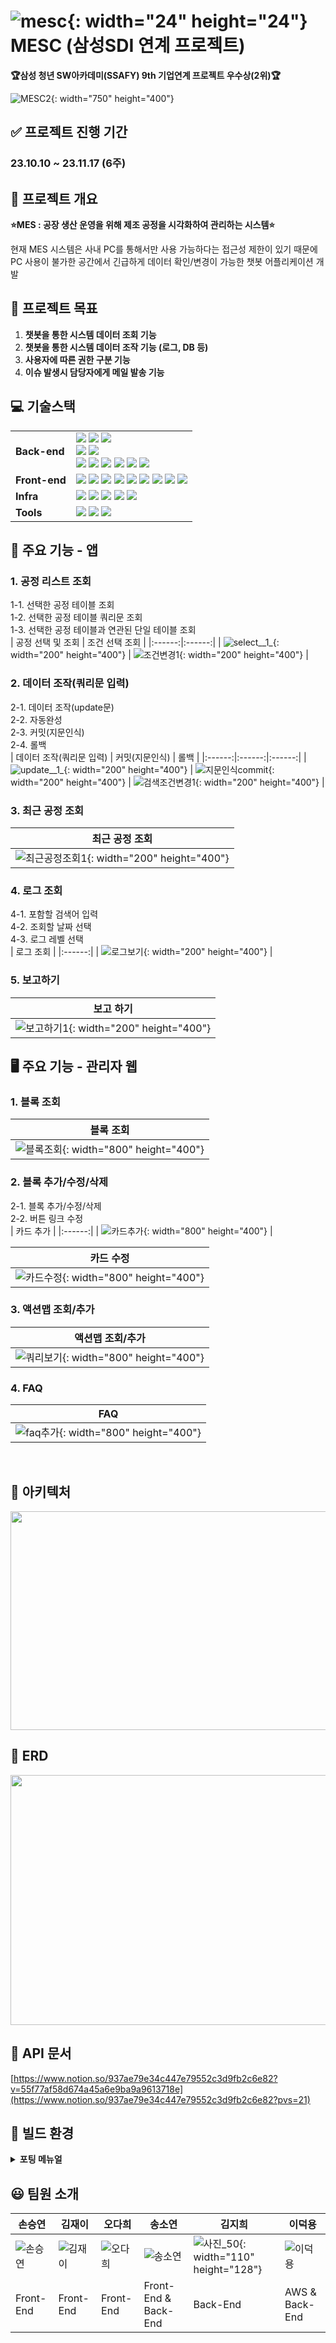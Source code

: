 # ![mesc](/uploads/66de32e2bfcc55f6b81c31f38b8cb9a1/mesc.PNG){: width="24" height="24"} MESC (삼성SDI 연계 프로젝트)

**🏆삼성 청년 SW아카데미(SSAFY) 9th 기업연계 프로젝트 우수상(2위)🏆**

![MESC2](/uploads/c928d87579837d7669f0028de540b84d/MESC2.PNG){: width="750" height="400"}
<br>

## ✅ 프로젝트 진행 기간

### 23.10.10 ~ 23.11.17 (6주)

## 📖 프로젝트 개요
**⭐MES : 공장 생산 운영을 위해 제조 공정을 시각화하여 관리하는 시스템⭐**

현재 MES 시스템은 사내 PC를 통해서만 사용 가능하다는 접근성 제한이 있기 때문에 PC 사용이 불가한 공간에서 긴급하게 데이터 확인/변경이 가능한 챗봇 어플리케이션 개발

## 🔖 프로젝트 목표
1. **챗봇을 통한 시스템 데이터 조회 기능**
2. **챗봇을 통한 시스템 데이터 조작 기능 (로그, DB 등)**
3. **사용자에 따른 권한 구분 기능**
4. **이슈 발생시 담당자에게 메일 발송 기능**

## **💻 기술스택**
<table>
<tr>
<td><b>Back-end</b></td>
<td>
<img src="https://img.shields.io/badge/Java-17.0.8-007396?style=flat&logo=Java&logoColor=white"/>
<img src="https://img.shields.io/badge/Spring Boot-3.0.6-6DB33F?style=flat-square&logo=Spring Boot&logoColor=white"/>
<img src="https://img.shields.io/badge/Spring Security-3.0.4-6DB33F?style=flat-square&logo=Spring Security&logoColor=white"/>
<br>
<img src="https://img.shields.io/badge/MariaDB-8.0-4479A1?style=flat-square&logo=MariaDB&logoColor=white"/>
<img src="https://img.shields.io/badge/JPA-59666C?style=flat-square&logo=Hibernate&logoColor=white"/>
<br>
<img src="https://img.shields.io/badge/Gradle-C71A36?style=flat-square&logo=Gradle&logoColor=white"/>
<img src="https://img.shields.io/badge/JWT-000000?style=flat-square&logo=JSON Web Tokens&logoColor=white"/>
<img src="https://img.shields.io/badge/FastAPI-009688?style=flat-square&logo=fastapi&logoColor=white"/>
<img src="https://img.shields.io/badge/Smartthings-15BFFF?style=flat-square&logo=smartthings&logoColor=white"/>
<img src="https://img.shields.io/badge/Node.js-339933?style=flat-square&logo=Node.js&logoColor=white"/>
<img src="https://img.shields.io/badge/Pytorch-EE4C2C?style=flat-square&logo=pytorch&logoColor=white"/>
</td>
</tr>

<tr>
<td><b>Front-end</b></td>
<td>
<img src="https://img.shields.io/badge/Npm-10.2.0-CB3837?style=flat-square&logo=Npm&logoColor=white"/>
<img src="https://img.shields.io/badge/Node-18.18.2-339933?style=flat-square&logo=Node.js&logoColor=white"/>
<img src="https://img.shields.io/badge/React-18.2.0-61DAFB?style=flat-square&logo=React&logoColor=white"/>
<img src="https://img.shields.io/badge/Recoil-18.2.0-61DAFB?style=flat-square&logo=Recoil&logoColor=white"/>
<img src="https://img.shields.io/badge/Reactnative-0.72.6-61DAFB?style=flat-square&logo=React&logoColor=white"/>
<img src="https://img.shields.io/badge/TypeScript-F7DF1E?style=flat-square&logo=typescript&logoColor=black"/>
<img src="https://img.shields.io/badge/JSON-000000?style=flat-square&logo=json&logoColor=white"/>
<img src="https://img.shields.io/badge/HTML5-E34F26?style=flat-square&logo=html5&logoColor=white"/>
<img src="https://img.shields.io/badge/CSS3-1572B6?style=flat-square&logo=css3&logoColor=white"/>
</td>
</tr>

<tr>
<td><b>Infra</b></td>
<td>
<img src="https://img.shields.io/badge/AWS-232F3E?style=flat-square&logo=amazon aws&logoColor=white"/>
<img src="https://img.shields.io/badge/Docker-4479A1?style=flat-square&logo=Docker&logoColor=white"/>
<img src="https://img.shields.io/badge/Kubernetes-326CE5?style=flat-square&logo=Kubernetes&logoColor=white"/>
<img src="https://img.shields.io/badge/NGINX-1.18.0(Ubuntu)-009639?style=flat-square&logo=NGINX&logoColor=white"/>
<img src="https://img.shields.io/badge/Grafana-F46800?style=flat-square&logo=Grafana&logoColor=white"/>
</td>
</tr>

<tr>
<td><b>Tools</b></td>
<td>
<img src="https://img.shields.io/badge/Notion-333333?style=flat-square&logo=Notion&logoColor=white"/>
<img src="https://img.shields.io/badge/GitLab-FCA121?style=flat-square&logo=GitLab&logoColor=white"/>
<img src="https://img.shields.io/badge/JIRA-0052CC?style=flat-square&logo=JIRA Software&logoColor=white"/>
</td>
</tr>
</table>


## 📱 주요 기능 - 앱

### 1. 공정 리스트 조회
1-1. 선택한 공정 테이블 조회
<br>
1-2. 선택한 공정 테이블 쿼리문 조회
<br>
1-3. 선택한 공정 테이블과 연관된 단일 테이블 조회
<br>
| 공정 선택 및 조회 | 조건 선택 조회 |
|:------:|:------:|
| ![select__1_](/uploads/059ad33cbcf7fb7ec518353db3a8eb47/select__1_.gif){: width="200" height="400"} | ![조건변경1](/uploads/be7e59f5c09c20f588f6ff1a32bfa92e/조건변경1.gif){: width="200" height="400"} |

### 2. 데이터 조작(쿼리문 입력)
2-1. 데이터 조작(update문)
<br>
2-2. 자동완성
<br>
2-3. 커밋(지문인식)
<br>
2-4. 롤백
<br>
| 데이터 조작(쿼리문 입력) | 커밋(지문인식) | 롤백 |
|:------:|:------:|:------:|
| ![update__1_](/uploads/3cab161b4cfec2206608e90a6f3717b9/update__1_.gif){: width="200" height="400"} | ![지문인식commit](/uploads/b9bedf196833d8d3d53e8cd5ed852aee/지문인식commit.gif){: width="200" height="400"} | ![검색조건변경1](/uploads/ec389505f51b5a641a0ae84d391dca72/검색조건변경1.gif){: width="200" height="400"} |

### 3. 최근 공정 조회
| 최근 공정 조회 |
|:------:|
| ![최근공정조회1](/uploads/e1fd7370ab87d488bb07055fb94d25dd/최근공정조회1.gif){: width="200" height="400"} |

### 4. 로그 조회
4-1. 포함할 검색어 입력
<br>
4-2. 조회할 날짜 선택
<br>
4-3. 로그 레벨 선택
<br>
| 로그 조회 |
|:------:|
| ![로그보기](/uploads/bdbff1cef0b66929e052655dc60f7730/로그보기.gif){: width="200" height="400"} |

### 5. 보고하기
| 보고 하기 |
|:------:|
| ![보고하기1](/uploads/a471defbbef27ade723c2fcd4075b26b/보고하기1.gif){: width="200" height="400"} |


## 🖥️ 주요 기능 - 관리자 웹

### 1. 블록 조회
| 블록 조회 |
|:------:|
| ![블록조회](/uploads/87af9a49bb7fd67826aad3f4dd59458a/블록조회.gif){: width="800" height="400"} |

### 2. 블록 추가/수정/삭제
2-1. 블록 추가/수정/삭제
<br>
2-2. 버튼 링크 수정
<br>
| 카드 추가 |
|:------:|
| ![카드추가](/uploads/4382abb233294272afe58fb409608c1f/카드추가.gif){: width="800" height="400"} |

| 카드 수정 |
|:------:|
| ![카드수정](/uploads/4f7daa2d4eb55b2808c4c1c6fb53b41d/카드수정.gif){: width="800" height="400"} |

### 3. 액션맵 조회/추가
| 액션맵 조회/추가 |
|:------:|
| ![쿼리보기](/uploads/e3f69d1c31913040606e94f0362c7b3e/쿼리보기.gif){: width="800" height="400"} |

### 4. FAQ
| FAQ |
|:------:|
| ![faq추가](/uploads/7e88ec00d69c5285c57520967e50a3a0/faq추가.gif){: width="800" height="400"} |
<br>


## 💫 아키텍처
<img src="https://github.com/Gitgloo/tempimage/assets/130892737/446744a5-d022-4446-a64e-3d9123b77d7f" width="750" height="350"/>

## 🎨 ERD

<img src="https://github.com/Gitgloo/tempimage/assets/130892737/4ac7e79d-e1e7-47b5-a2f1-517808a907c0" width="750" height="400"/>

## 📂 API 문서

[https://www.notion.so/937ae79e34c447e79552c3d9fb2c6e82?v=55f77af58d674a45a6e9ba9a9613718e](https://www.notion.so/937ae79e34c447e79552c3d9fb2c6e82?pvs=21)

## 📒 빌드 환경
<details>
  <summary><b>포팅 메뉴얼</b></summary>
  <div markdown="1">
                
- Frontend
    - IDE : VScode
    - React : 18.18.2
        
        <pre markdown="1">
        "dependencies": {
        "@emotion/react": "^11.11.1",
        "@emotion/styled": "^11.11.0",
        "@gorhom/bottom-sheet": "^4.5.1",
        "@mui/icons-material": "^5.14.16",
        "@mui/material": "^5.14.17",
        "@react-native-async-storage/async-storage": "^1.19.4",
        "@react-native-community/checkbox": "^0.5.16",
        "@react-native-community/datetimepicker": "^7.6.1",
        "@react-native-firebase/app": "^18.6.1",
        "@react-native-firebase/messaging": "^18.6.1",
        "@react-navigation/bottom-tabs": "^6.5.11",
        "@react-navigation/native": "^6.1.9",
        "@react-navigation/stack": "^6.3.19",
        "axios": "^1.6.0",
        "date-fns": "^2.30.0",
        "lodash": "^4.17.21",
        "react": "18.2.0",
        "react-native": "0.72.6",
        "react-native-autocomplete-dropdown": "^3.1.0",
        "react-native-biometrics": "^3.0.1",
        "react-native-checkbox": "^2.0.0",
        "react-native-date-picker": "^4.3.3",
        "react-native-dropdown-picker": "^5.4.6",
        "react-native-gesture-handler": "^2.13.3",
        "react-native-keychain": "^8.1.2",
        "react-native-modal-datetime-picker": "^17.1.0",
        "react-native-reanimated": "^3.5.4",
        "react-native-reanimated-carousel": "^3.5.1",
        "react-native-safe-area-context": "^4.7.3",
        "react-native-screens": "^3.26.0",
        "react-native-svg": "^13.14.0",
        "react-native-toast-message": "^2.1.7",
        "react-native-touch-id": "^4.4.1",
        "recoil": "^0.7.7",
        "styled-components": "^5.3.10"
        },
        <br>
        "devDependencies": {
        "@babel/core": "^7.20.0",
        "@babel/preset-env": "^7.20.0",
        "@babel/runtime": "^7.20.0",
        "@react-native/eslint-config": "^0.72.2",
        "@react-native/metro-config": "^0.72.11",
        "@tsconfig/react-native": "^3.0.0",
        "@types/lodash": "^4.14.200",
        "@types/react": "^18.0.24",
        "@types/react-test-renderer": "^18.0.0",
        "@types/styled-components": "^5.1.29",
        "@types/styled-components-react-native": "^5.2.4",
        "@typescript-eslint/parser": "^5.62.0",
        "babel-jest": "^29.2.1",
        "eslint": "^8.19.0",
        "eslint-config-prettier": "^9.0.0",
        "eslint-plugin-prettier": "^5.0.1",
        "jest": "^29.2.1",
        "metro-react-native-babel-preset": "0.76.8",
        "prettier": "^3.0.3",
        "react-native-svg-transformer": "^1.1.0",
        "react-test-renderer": "18.2.0",
        "typescript": "4.8.4"
        },
        "engines": {
        "node": ">=16"
        }
    </pre>
        
- Backend
    - IDE : Intellij 2022.02.01 (Ultimate), MobaXterm
    - SpringBoot : 3.0.12
    - Java 17
    - MySQL 8.0
    - Redis 7.2.3
    - Docker
    - Jenkins

  </div>
</details>
    

## **😃 팀원 소개**
| 손승연 | 김재이 | 오다희 | 송소연 | 김지희 | 이덕용 |
| --- | --- | --- | --- | --- | --- |
|![손승연](/uploads/be587f4b42311a585bd601c807c12807/손승연.png)|![김재이](/uploads/facc88b3ce93bec37d88e0e1efe76871/김재이.png)|![오다희](/uploads/a4daf4ee77a1c82907daab44d42a0c7e/오다희.png)  |![송소연](/uploads/95ca4633529f311a5232a0d991d88b61/송소연.png)| ![사진_50](/uploads/b88af508fd2d02c5d2fd5587537931cc/사진_50.jpg){: width="110" height="128"} |![이덕용](/uploads/9bbd2174d4f6491006fd427d6d5cb356/이덕용.png)|
| Front-End | Front-End | Front-End | Front-End & Back-End | Back-End | AWS & Back-End |
